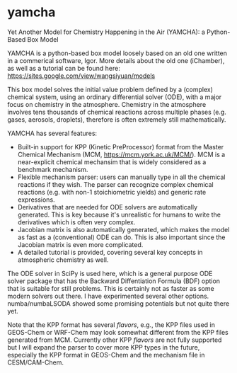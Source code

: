 # yamcha
Yet Another Model for Chemistry Happening in the Air (YAMCHA): a Python-Based Box Model

YAMCHA is a python-based box model loosely based on an old one written in a commerical software, Igor. More details about the old one (iChamber), as well as a tutorial can be found here:
https://sites.google.com/view/wangsiyuan/models

This box model solves the initial value problem defined by a (complex) chemical system, using an ordinary differential solver (ODE), with a major focus on chemistry in the atmosphere. Chemistry in the atmosphere involves tens thousands of chemical reactions across multiple phases (e.g. gases, aerosols, droplets), therefore is often extremely still mathematically.

YAMCHA has several features:
- Built-in support for KPP (Kinetic PreProcessor) format from the Master Chemical Mechanism (MCM, https://mcm.york.ac.uk/MCM/). MCM is a near-explicit chemical mechansim that is widely considered as a benchmark mechanism.
- Flexible mechanism parser: users can manually type in all the chemical reactions if they wish. The parser can recognize complex chemical reactions (e.g. with non-1 stoichiometric yields) and generic rate expressions.
- Derivatives that are needed for ODE solvers are automatically generated. This is key because it's unrealistic for humans to write the derivatives which is often very complex.
- Jacobian matrix is also automatically generated, which makes the model as fast as a (conventional) ODE can do. This is also important since the Jacobian matrix is even more complicated.
- A detailed tutorial is provided, covering several key concepts in atmospheric chemistry as well.

The ODE solver in SciPy is used here, which is a general purpose ODE solver package that has the Backward Diffentiation Formula (BDF) option that is suitable for still problems. This is certainly not as faster as some modern solvers out there. I have experimented several other options. numba/numbaLSODA showed some promising potentials but not quite there yet.

Note that the KPP format has several *flavors*, e.g., the KPP files used in GEOS-Chem or WRF-Chem may look somewhat different from the KPP files generated from MCM. Currently other KPP *flavors* are not fully supported but I will expand the parser to cover more KPP types in the future, especially the KPP format in GEOS-Chem and the mechanism file in CESM/CAM-Chem.
